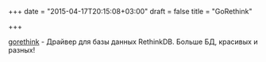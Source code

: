 +++
date = "2015-04-17T20:15:08+03:00"
draft = false
title = "GoRethink"

+++

<p><a href="https://github.com/dancannon/gorethink">gorethink</a>&nbsp;- Драйвер для базы данных&nbsp;RethinkDB. Больше БД, красивых и разных!</p>

